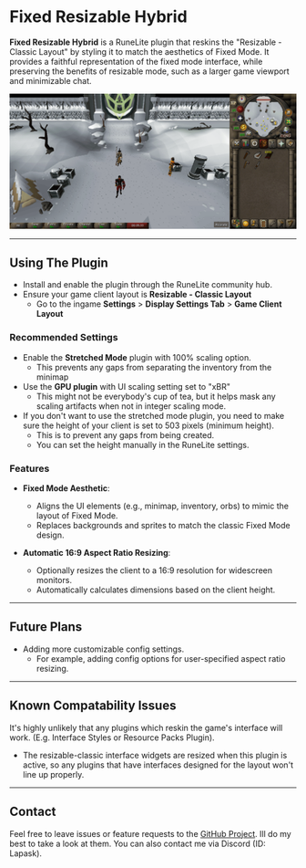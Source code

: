 # Fixed Resizable Hybrid

**Fixed Resizable Hybrid** is a RuneLite plugin that reskins the "Resizable - Classic Layout" by styling it to match the aesthetics of Fixed Mode. It provides a faithful representation of the fixed mode interface, while preserving the benefits of resizable mode, such as a larger game viewport and minimizable chat.

![Example Image](docs/img/exampleuse.png)

---
## Using The Plugin
- Install and enable the plugin through the RuneLite community hub.
- Ensure your game client layout is **Resizable - Classic Layout**
  - Go to the ingame **Settings** > **Display Settings Tab** > **Game Client Layout**

### Recommended Settings
  - Enable the **Stretched Mode** plugin with 100% scaling option.
    - This prevents any gaps from separating the inventory from the minimap
  - Use the **GPU plugin** with UI scaling setting set to "xBR"
    - This might not be everybody's cup of tea, but it helps mask any scaling artifacts when not in integer scaling mode.
  - If you don't want to use the stretched mode plugin, you need to make sure the height of your client is set to 503 pixels (minimum height).
    - This is to prevent any gaps from being created.
    - You can set the height manually in the RuneLite settings.
### Features
- **Fixed Mode Aesthetic**:
    - Aligns the UI elements (e.g., minimap, inventory, orbs) to mimic the layout of Fixed Mode.
    - Replaces backgrounds and sprites to match the classic Fixed Mode design.

- **Automatic 16:9 Aspect Ratio Resizing**:
    - Optionally resizes the client to a 16:9 resolution for widescreen monitors.
    - Automatically calculates dimensions based on the client height.
---
## Future Plans
- Adding more customizable config settings.
  - For example, adding config options for user-specified aspect ratio resizing.
---
## Known Compatability Issues
It's highly unlikely that any plugins which reskin the game's interface will work. (E.g. Interface Styles or Resource Packs Plugin).
- The resizable-classic interface widgets are resized when this plugin is active, so any plugins that have interfaces designed for the layout won't line up properly.
---
## Contact
Feel free to leave issues or feature requests to the [GitHub Project](https://github.com/Lapask/fixed-resizable-hybrid). Ill do my best to take a look at them.
You can also contact me via Discord (ID: Lapask).